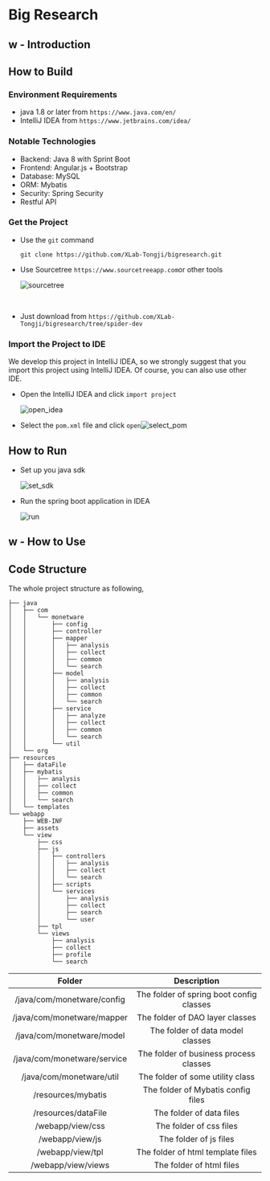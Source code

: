 # Big Research

## w - Introduction

> 

## How to Build

### Environment Requirements

- java 1.8 or later from `https://www.java.com/en/`
- IntelliJ IDEA from `https://www.jetbrains.com/idea/`

### Notable Technologies

- Backend: Java 8 with Sprint Boot
- Frontend: Angular.js + Bootstrap
- Database: MySQL
- ORM: Mybatis
- Security: Spring Security
- Restful API

### Get the Project

- Use the `git` command

  ```
  git clone https://github.com/XLab-Tongji/bigresearch.git
  ```

- Use Sourcetree `https://www.sourcetreeapp.com`or other tools

  ![sourcetree](./images/readme/sourcetree.png)

  ​

- Just download from `https://github.com/XLab-Tongji/bigresearch/tree/spider-dev`

### Import the Project to IDE

We develop this project in IntelliJ IDEA, so we strongly suggest that you import this project using  IntelliJ IDEA. Of course, you can also  use other IDE. 

- Open the IntelliJ IDEA and click `import project`

  ![open_idea](./images/readme/open_idea.png)

- Select the `pom.xml` file and click `open`![select_pom](./images/readme/select_pom.png)

## How to Run

- Set up you java sdk

  ![set_sdk](./images/readme/set_sdk.png)

- Run the spring boot application in IDEA

  ![run](./images/readme/run.png)

## w - How to Use

> 

## Code Structure

The whole project structure as following, 

```
├── java
│   ├── com
│   │   └── monetware
│   │       ├── config
│   │       ├── controller
│   │       ├── mapper
│   │       │   ├── analysis
│   │       │   ├── collect
│   │       │   ├── common
│   │       │   └── search
│   │       ├── model
│   │       │   ├── analysis
│   │       │   ├── collect
│   │       │   ├── common
│   │       │   └── search
│   │       ├── service
│   │       │   ├── analyze
│   │       │   ├── collect
│   │       │   ├── common
│   │       │   └── search
│   │       └── util
│   └── org
├── resources
│   ├── dataFile
│   ├── mybatis
│   │   ├── analysis
│   │   ├── collect
│   │   ├── common
│   │   └── search
│   └── templates
└── webapp
    ├── WEB-INF
    ├── assets
    └── view
        ├── css
        ├── js
        │   ├── controllers
        │   │   ├── analysis
        │   │   ├── collect
        │   │   └── search
        │   ├── scripts
        │   └── services
        │       ├── analysis
        │       ├── collect
        │       ├── search
        │       └── user
        ├── tpl
        └── views
            ├── analysis
            ├── collect
            ├── profile
            └── search
```

|           Folder            |               Description                |
| :-------------------------: | :--------------------------------------: |
| /java/com/monetware/config  | The folder of spring boot config classes |
| /java/com/monetware/mapper  |     The folder of DAO layer classes      |
|  /java/com/monetware/model  |     The folder of data model classes     |
| /java/com/monetware/service |  The folder of business process classes  |
|  /java/com/monetware/util   |     The folder of some utility class     |
|     /resources/mybatis      |    The folder of Mybatis config files    |
|     /resources/dataFile     |         The folder of data files         |
|      /webapp/view/css       |         The folder of css files          |
|       /webapp/view/js       |          The folder of js files          |
|      /webapp/view/tpl       |    The folder of html template files     |
|     /webapp/view/views      |         The folder of html files         |

